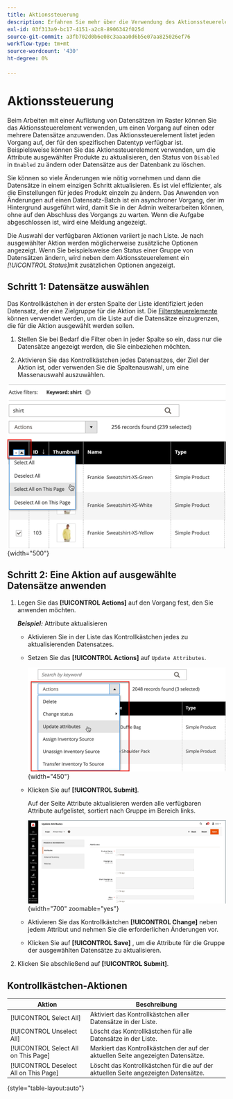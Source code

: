 ```yaml
---
title: Aktionssteuerung
description: Erfahren Sie mehr über die Verwendung des Aktionssteuerelements zum Anwenden eines Vorgangs auf einen oder mehrere Datensätze im Administrator-Ordner.
exl-id: 03f313a9-bc17-4151-a2c8-8906342f025d
source-git-commit: a3fb702d0b6e08c3aaaa0d6b5e07aa825026ef76
workflow-type: tm+mt
source-wordcount: '430'
ht-degree: 0%

---
```


# Aktionssteuerung

Beim Arbeiten mit einer Auflistung von Datensätzen im Raster können Sie das Aktionssteuerelement verwenden, um einen Vorgang auf einen oder mehrere Datensätze anzuwenden. Das Aktionssteuerelement listet jeden Vorgang auf, der für den spezifischen Datentyp verfügbar ist. Beispielsweise können Sie das Aktionssteuerelement verwenden, um die Attribute ausgewählter Produkte zu aktualisieren, den Status von `Disabled` in `Enabled` zu ändern oder Datensätze aus der Datenbank zu löschen.

Sie können so viele Änderungen wie nötig vornehmen und dann die Datensätze in einem einzigen Schritt aktualisieren. Es ist viel effizienter, als die Einstellungen für jedes Produkt einzeln zu ändern. Das Anwenden von Änderungen auf einen Datensatz-Batch ist ein asynchroner Vorgang, der im Hintergrund ausgeführt wird, damit Sie in der Admin weiterarbeiten können, ohne auf den Abschluss des Vorgangs zu warten. Wenn die Aufgabe abgeschlossen ist, wird eine Meldung angezeigt.

Die Auswahl der verfügbaren Aktionen variiert je nach Liste. Je nach ausgewählter Aktion werden möglicherweise zusätzliche Optionen angezeigt. Wenn Sie beispielsweise den Status einer Gruppe von Datensätzen ändern, wird neben dem Aktionssteuerelement ein _[!UICONTROL Status]_&#x200B;mit zusätzlichen Optionen angezeigt.

## Schritt 1: Datensätze auswählen

Das Kontrollkästchen in der ersten Spalte der Liste identifiziert jeden Datensatz, der eine Zielgruppe für die Aktion ist. Die [Filtersteuerelemente](admin-grid-controls.md) können verwendet werden, um die Liste auf die Datensätze einzugrenzen, die für die Aktion ausgewählt werden sollen.

1. Stellen Sie bei Bedarf die Filter oben in jeder Spalte so ein, dass nur die Datensätze angezeigt werden, die Sie einbeziehen möchten.

1. Aktivieren Sie das Kontrollkästchen jedes Datensatzes, der Ziel der Aktion ist, oder verwenden Sie die Spaltenauswahl, um eine Massenauswahl auszuwählen.

![Auswahl oder Aufhebung der Auswahl für alle oder alle Seiten auf der Seite](./assets/action-change-selection.png){width="500"}

## Schritt 2: Eine Aktion auf ausgewählte Datensätze anwenden

1. Legen Sie das **[!UICONTROL Actions]** auf den Vorgang fest, den Sie anwenden möchten.

   **_Beispiel:_** Attribute aktualisieren

   - Aktivieren Sie in der Liste das Kontrollkästchen jedes zu aktualisierenden Datensatzes.

   - Setzen Sie das **[!UICONTROL Actions]** auf `Update Attributes`.

     ![Wählen Sie die Aktion Attribute aktualisieren ](./assets/action-select.png){width="450"}

   - Klicken Sie auf **[!UICONTROL Submit]**.

     Auf der Seite Attribute aktualisieren werden alle verfügbaren Attribute aufgelistet, sortiert nach Gruppe im Bereich links.

     ![Seite „Attribute aktualisieren“](./assets/action-update-attributes.png){width="700" zoomable="yes"}

   - Aktivieren Sie das Kontrollkästchen **[!UICONTROL Change]** neben jedem Attribut und nehmen Sie die erforderlichen Änderungen vor.

   - Klicken Sie auf **[!UICONTROL Save]** , um die Attribute für die Gruppe der ausgewählten Datensätze zu aktualisieren.

1. Klicken Sie abschließend auf **[!UICONTROL Submit]**.

## Kontrollkästchen-Aktionen

| Aktion | Beschreibung |
|--- |--- |
| [!UICONTROL Select All] | Aktiviert das Kontrollkästchen aller Datensätze in der Liste. |
| [!UICONTROL Unselect All] | Löscht das Kontrollkästchen für alle Datensätze in der Liste. |
| [!UICONTROL Select All on This Page] | Markiert das Kontrollkästchen der auf der aktuellen Seite angezeigten Datensätze. |
| [!UICONTROL Deselect All on This Page] | Löscht das Kontrollkästchen für die auf der aktuellen Seite angezeigten Datensätze. |

{style="table-layout:auto"}
